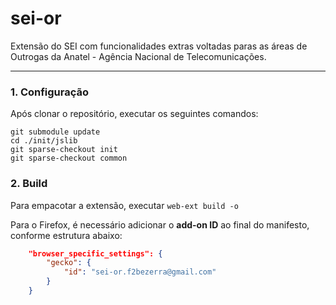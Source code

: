 # sei-or
Extensão do SEI com funcionalidades extras voltadas paras as áreas de Outrogas da Anatel - Agência Nacional de Telecomunicações.

---

### 1. Configuração
Após clonar o repositório, executar os seguintes comandos:
```
git submodule update 
cd ./init/jslib
git sparse-checkout init
git sparse-checkout common
```
### 2. Build
Para empacotar a extensão, executar  ``web-ext build -o``

Para o Firefox, é necessário adicionar o **add-on ID** ao final do manifesto, conforme estrutura abaixo:
```json
	"browser_specific_settings": {
		"gecko": {
			"id": "sei-or.f2bezerra@gmail.com"
		}
	}
```
